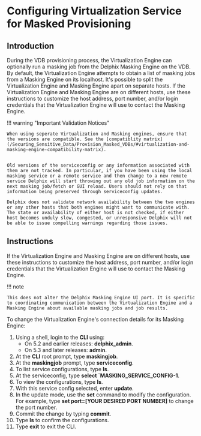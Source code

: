 # Configuring Virtualization Service for Masked Provisioning

## Introduction

During the VDB provisioning process, the Virtualization Engine can optionally run a masking job from the Delphix Masking Engine on the VDB. By default, the Virtualization Engine attempts to obtain a list of masking jobs from a Masking Engine on its localhost. It's possible to split the Virtualization Engine and Masking Engine apart on separate hosts. If the Virtualization Engine and Masking Engine are on different hosts, use these instructions to customize the host address, port number, and/or login credentials that the Virtualization Engine will use to contact the Masking Engine.

!!! warning "Important Validation Notices"

    When using seperate Virtualization and Masking engines, ensure that the versions are compatible. See the [compatiblity matrix](/Securing_Sensitive_Data/Provision_Masked_VDBs/#virtualization-and-masking-engine-compatibility-matrix).


    Old versions of the serviceconfig or any information associated with them are not tracked. In particular, if you have been using the local masking service or a remote service and then change to a new remote service Delphix will start throwing out any old job information on the next masking job/fetch or GUI reload. Users should not rely on that information being preserved through serviceconfig updates.

    Delphix does not validate network availability between the two engines or any other hosts that both engines might want to communicate with. The state or availability of either host is not checked, if either host becomes unduly slow, congested, or unresponsive Delphix will not be able to issue compelling warnings regarding those issues.

## Instructions
If the Virtualization Engine and Masking Engine are on different hosts, use these instructions to customize the host address, port number, and/or login credentials that the Virtualization Engine will use to contact the Masking Engine.

!!! note

    This does not alter the Delphix Masking Engine UI port. It is specific to coordinating communication between the Virtualization Engine and a Masking Engine about available masking jobs and job results.

To change the Virtualization Engine's connection details for its Masking Engine:

1. Using a shell, login to the **CLI** using:
    * On 5.2 and earlier releases: **delphix_admin**.
    * On 5.3 and later releases: **admin**.
2. At the **CLI** root prompt, type **maskingjob**.
3. At the **maskingjob** prompt, type **serviceconfig**.
4. To list service configurations, type **ls**.
5. At the serviceconfig, type **select `MASKING_SERVICE_CONFIG-1**.
6. To view the configurations, type **ls**.
7. With this service config selected, enter **update**.
8. In the update mode, use the **set** command to modify the configuration. For example, type **set port=[YOUR DESIRED PORT NUMBER]** to change the port number.
9. Commit the change by typing **commit**.
10. Type **ls** to confirm the configurations.
11. Type **exit** to exit the CLI.
